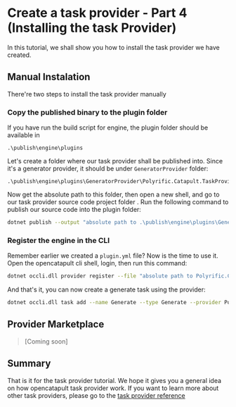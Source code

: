 # Create a task provider - Part 4 (Installing the task Provider)

In this tutorial, we shall show you how to install the task provider we have created.

## Manual Instalation
There're two steps to install the task provider manually

### Copy the published binary to the plugin folder

If you have run the build script for engine, the plugin folder should be available in
```
.\publish\engine\plugins
```

Let's create a folder where our task provider shall be published into. Since it's a generator provider, it should be under `GeneratorProvider` folder:
```
.\publish\engine\plugins\GeneratorProvider\Polyrific.Catapult.TaskProviders.Angular
```

Now get the absolute path to this folder, then open a new shell, and go to our task provider source code project folder . Run the following command to publish our source code into the plugin folder:
```sh
dotnet publish --output "absolute path to .\publish\engine\plugins\GeneratorProvider\Polyrific.Catapult.TaskProviders.Angular"
```

### Register the engine in the CLI

Remember earlier we created a `plugin.yml` file? Now is the time to use it. Open the opencatapult cli shell, login, then run this command:
```sh
dotnet occli.dll provider register --file "absolute path to Polyrific.Catapult.TaskProviders.Angular\plugin.yml"
```

And that's it, you can now create a generate task using the provider:
```sh
dotnet occli.dll task add --name Generate --type Generate --provider Polyrific.Catapult.TaskProviders.Angular
```

## Provider Marketplace
> [Coming soon]

## Summary
That is it for the task provider tutorial. We hope it gives you a general idea on how opencatapult task provider work. If you want to learn more about other task providers, please go to the [task provider reference](../task-providers/task-provider.md)
